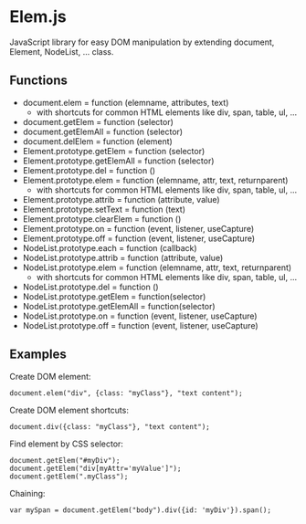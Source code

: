 Elem.js
=======

JavaScript library for easy DOM manipulation by extending document, Element, NodeList, ... class.

Functions
-------

* document.elem = function (elemname, attributes, text) 
  * with shortcuts for common HTML elements like div, span, table, ul, ... 
* document.getElem = function (selector) 
* document.getElemAll = function (selector) 
* document.delElem = function (element) 
* Element.prototype.getElem = function (selector) 
* Element.prototype.getElemAll = function (selector) 
* Element.prototype.del = function () 
* Element.prototype.elem = function (elemname, attr, text, returnparent) 
  * with shortcuts for common HTML elements like div, span, table, ul, ... 
* Element.prototype.attrib = function (attribute, value) 
* Element.prototype.setText = function (text) 
* Element.prototype.clearElem = function () 
* Element.prototype.on = function (event, listener, useCapture) 
* Element.prototype.off = function (event, listener, useCapture) 
* NodeList.prototype.each = function (callback) 
* NodeList.prototype.attrib = function (attribute, value) 
* NodeList.prototype.elem = function (elemname, attr, text, returnparent) 
  * with shortcuts for common HTML elements like div, span, table, ul, ... 
* NodeList.prototype.del = function () 
* NodeList.prototype.getElem = function(selector)
* NodeList.prototype.getElemAll = function(selector)
* NodeList.prototype.on = function (event, listener, useCapture) 
* NodeList.prototype.off = function (event, listener, useCapture) 

Examples
-------

Create DOM element:

	document.elem("div", {class: "myClass"}, "text content");

Create DOM element shortcuts:

	document.div({class: "myClass"}, "text content");

Find element by CSS selector:

	document.getElem("#myDiv");
	document.getElem("div[myAttr='myValue']");
	document.getElem(".myClass");

Chaining:

	var mySpan = document.getElem("body").div({id: 'myDiv'}).span();